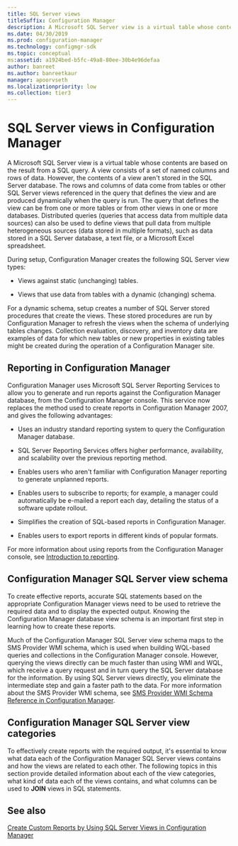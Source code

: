 ```yaml
---
title: SQL Server views
titleSuffix: Configuration Manager
description: A Microsoft SQL Server view is a virtual table whose contents are based on the result from a SQL query.
ms.date: 04/30/2019
ms.prod: configuration-manager
ms.technology: configmgr-sdk
ms.topic: conceptual
ms:assetid: a1924bed-b5fc-49a8-80ee-30b4e96defaa
author: banreet
ms.author: banreetkaur
manager: apoorvseth
ms.localizationpriority: low
ms.collection: tier3
---
```


# SQL Server views in Configuration Manager

A Microsoft SQL Server view is a virtual table whose contents are based on the result from a SQL query. A view consists of a set of named columns and rows of data. However, the contents of a view aren't stored in the SQL Server database. The rows and columns of data come from tables or other SQL Server views referenced in the query that defines the view and are produced dynamically when the query is run. The query that defines the view can be from one or more tables or from other views in one or more databases. Distributed queries (queries that access data from multiple data sources) can also be used to define views that pull data from multiple heterogeneous sources (data stored in multiple formats), such as data stored in a SQL Server database, a text file, or a Microsoft Excel spreadsheet.

During setup, Configuration Manager creates the following SQL Server view types:

- Views against static (unchanging) tables.

- Views that use data from tables with a dynamic (changing) schema.

For a dynamic schema, setup creates a number of SQL Server stored procedures that create the views. These stored procedures are run by Configuration Manager to refresh the views when the schema of underlying tables changes. Collection evaluation, discovery, and inventory data are examples of data for which new tables or new properties in existing tables might be created during the operation of a Configuration Manager site.

## Reporting in Configuration Manager

Configuration Manager uses Microsoft SQL Server Reporting Services to allow you to generate and run reports against the Configuration Manager database, from the Configuration Manager console. This service now replaces the method used to create reports in Configuration Manager 2007, and gives the following advantages:

- Uses an industry standard reporting system to query the Configuration Manager database.

- SQL Server Reporting Services offers higher performance, availability, and scalability over the previous reporting method.

- Enables users who aren't familiar with Configuration Manager reporting to generate unplanned reports.

- Enables users to subscribe to reports; for example, a manager could automatically be e-mailed a report each day, detailing the status of a software update rollout.

- Simplifies the creation of SQL-based reports in Configuration Manager.

- Enables users to export reports in different kinds of popular formats.

For more information about using reports from the Configuration Manager console, see [Introduction to reporting](../../../../core/servers/manage/introduction-to-reporting.md).

## Configuration Manager SQL Server view schema

To create effective reports, accurate SQL statements based on the appropriate Configuration Manager views need to be used to retrieve the required data and to display the expected output. Knowing the Configuration Manager database view schema is an important first step in learning how to create these reports.

Much of the Configuration Manager SQL Server view schema maps to the SMS Provider WMI schema, which is used when building WQL-based queries and collections in the Configuration Manager console. However, querying the views directly can be much faster than using WMI and WQL, which receive a query request and in turn query the SQL Server database for the information. By using SQL Server views directly, you eliminate the intermediate step and gain a faster path to the data. For more information about the SMS Provider WMI schema, see [SMS Provider WMI Schema Reference in Configuration Manager](sms-provider-wmi-schema-reference-configuration-manager.md).

## Configuration Manager SQL Server view categories

To effectively create reports with the required output, it's essential to know what data each of the Configuration Manager SQL Server views contains and how the views are related to each other. The following topics in this section provide detailed information about each of the view categories, what kind of data each of the views contains, and what columns can be used to **JOIN** views in SQL statements.

## See also

[Create Custom Reports by Using SQL Server Views in Configuration Manager](create-custom-reports-using-sql-server-views.md)  
